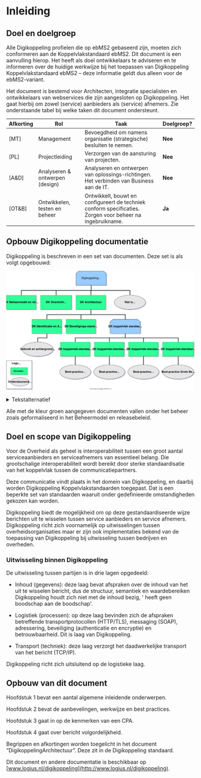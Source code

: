 # Inleiding
## Doel en doelgroep

Alle Digikoppeling profielen die op ebMS2 gebaseerd zijn, moeten zich conformeren aan de Koppelvlakstandaard ebMS2. Dit document is een aanvulling hierop. Het heeft als doel ontwikkelaars te adviseren en te informeren over de huidige werkwijze bij het toepassen van Digikoppeling Koppelvlakstandaard ebMS2 – deze informatie geldt dus alleen voor de ebMS2-variant.

Het document is bestemd voor Architecten, integratie specialisten en ontwikkelaars van webservices die zijn aangesloten op Digikoppeling. Het gaat hierbij om zowel (service) aanbieders als (service) afnemers. Zie onderstaande tabel bij welke taken dit document ondersteunt.

| Afkorting | Rol                             | Taak                                                                                                       | Doelgroep? |
|-----------|---------------------------------|------------------------------------------------------------------------------------------------------------|------------|
| [MT]      | Management                      | Bevoegdheid om namens organisatie (strategische) besluiten te nemen.                                       | **Nee**    |
| [PL]      | Projectleiding                  | Verzorgen van de aansturing van projecten.                                                                 | **Nee**    |
| [A&D]     | Analyseren & ontwerpen (design) | Analyseren en ontwerpen van oplossings-richtingen. Het verbinden van Business aan de IT.                   | **Nee**    |
| [OT&B]    | Ontwikkelen, testen en beheer   | Ontwikkelt, bouwt en configureert de techniek conform specificaties. Zorgen voor beheer na ingebruikname.  | **Ja**     |

## Opbouw Digikoppeling documentatie

Digikoppeling is beschreven in een set van documenten. Deze set is als volgt opgebouwd:


![Overzicht van de onderdelen van de Digikoppeling Standaard, de standaard is onderverdeeld in normatieve en ondersteunende onderdelen](media/DK_Specificatie_structuur.svg "Opbouw documentatie Digikoppeling")


<details>
    <summary> Tekstalternatief </summary>
<ul>
	<li>Digikoppeling Standaard
		<ul>
			<li> <a href="https://publicatie.centrumvoorstandaarden.nl/dk/beheer/">DK Beheermodel en releasebeleid</a>* </li>
			<li> <a href="https://publicatie.centrumvoorstandaarden.nl/dk/actueel/">DK Overzicht Actuele Documentatie en Compliance</a>* </li>
			<li> <a href="https://publicatie.centrumvoorstandaarden.nl/dk/architectuur">DK Architectuur</a>*
				<ul>
					<li> <a href="https://publicatie.centrumvoorstandaarden.nl/dk/idauth/">DK Identificatie en Authenticatie</a>*
						<ul>
							<li><i> <a href="https://publicatie.centrumvoorstandaarden.nl/dk/gbachtcert/">Digikoppeling Gebruik en Achtergronden Certificaten</a></i>† </li>
						</ul>
					</li>
					<li> <a href="https://publicatie.centrumvoorstandaarden.nl/dk/beveilig/">DK Beveiligingsstandaarden en voorschriften</a>* </li>
					<li>Koppelvlakstandaarden
						<ul>
							<li> <a href="https://publicatie.centrumvoorstandaarden.nl/dk/restapi/">DK Koppelvlakstandaard REST-API</a>*
								<ul>
									<li><i>Best-practice REST-API</i>† </li>
								</ul>
							</li>
							<li> <a href="https://publicatie.centrumvoorstandaarden.nl/dk/wus/">DK Koppelvlakstandaard WUS</a>*
								<ul>
									<li><i><a href="https://publicatie.centrumvoorstandaarden.nl/dk/bpwus">Best-practice WUS</a></i>† </li>
								</ul>
							</li>
							<li> <a href="https://publicatie.centrumvoorstandaarden.nl/dk/ebms/">DK Koppelvlakstandaard ebMS2</a>*
								<ul>
									<li> <i><a href="https://publicatie.centrumvoorstandaarden.nl/dk/bpebms">Best-practice ebMS2</a></i>† </li>
								</ul>
							</li>
							<li> <a href="https://publicatie.centrumvoorstandaarden.nl/dk/gb/">DK Koppelvlakstandaard Grote Berichten</a>*
								<ul>
									<li> <i><a href="https://publicatie.centrumvoorstandaarden.nl/dk/bpgb">Best-practice Grote Berichten</a></i>†</li>
								</ul>
							</li>
						</ul>
					</li>
				</ul>
			</li>
			<li>
    <i><a href="https://publicatie.centrumvoorstandaarden.nl/dk/watisdk/">Wat is Digikoppeling</a></i>†
  </li>
		</ul>
	</li>
</ul>
<p>* Normatief document</p>
<p>† Ondersteunend document</p>
</details>


Alle met de kleur groen aangegeven documenten vallen onder het beheer zoals geformaliseerd in het Beheermodel en releasebeleid.

## Doel en scope van Digikoppeling

Voor de Overheid als geheel is interoperabiliteit tussen een groot aantal serviceaanbieders en serviceafnemers van essentieel belang. Die grootschalige interoperabiliteit wordt bereikt door sterke standaardisatie van het koppelvlak tussen de communicatiepartners.

Deze communicatie vindt plaats in het domein van Digikoppeling, en daarbij worden Digikoppeling Koppelvlakstandaarden toegepast. Dat is een beperkte set van standaarden waaruit onder gedefinieerde omstandigheden gekozen kan worden.

Digikoppeling biedt de mogelijkheid om op deze gestandaardiseerde wijze berichten uit te wisselen tussen service aanbieders en service afnemers. Digikoppeling richt zich voornamelijk op uitwisselingen tussen overheidsorganisaties maar er zijn ook implementaties bekend van de toepassing van Digikoppeling bij uitwisseling tussen bedrijven en overheden.

### Uitwisseling binnen Digikoppeling

De uitwisseling tussen partijen is in drie lagen opgedeeld:

- Inhoud (gegevens): deze laag bevat afspraken over de inhoud van het uit te wisselen bericht, dus de structuur, semantiek en waardebereiken   
    Digikoppeling houdt zich niet met de inhoud bezig, ' heeft geen boodschap aan de boodschap'.

- Logistiek (processen): op deze laag bevinden zich de afspraken betreffende transportprotocollen (HTTP/TLS), messaging (SOAP), adressering, beveiliging (authenticatie en encryptie) en betrouwbaarheid. Dit is laag van Digikoppeling.

- Transport (techniek): deze laag verzorgt het daadwerkelijke transport van het bericht (TCP/IP).

Digikoppeling richt zich uitsluitend op de logistieke laag.

## Opbouw van dit document

Hoofdstuk 1 bevat een aantal algemene inleidende onderwerpen.

Hoofdstuk 2 bevat de aanbevelingen, werkwijze en best practices.

Hoofdstuk 3 gaat in op de kenmerken van een CPA.

Hoofdstuk 4 gaat over bericht volgordelijkheid.

Begrippen en afkortingen worden toegelicht in het document “DigikoppelingArchitectuur”. Deze zit in de Digikoppeling standaard.

Dit document en andere documentatie is beschikbaar op [www.logius.nl/digikoppeling](http://www.logius.nl/digikoppeling).

